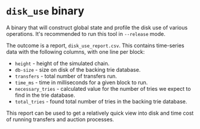 # `disk_use` binary

A binary that will construct global state and profile the disk use of various operations. It's recommended to run this tool in `--release` mode.

The outcome is a report, `disk_use_report.csv`. This contains time-series data with the following columns, with one line per block:

- `height` - height of the simulated chain.
- `db-size` - size on disk of the backing trie database. 
- `transfers` - total number of transfers run.
- `time_ms` - time in milliseconds for a given block to run.
- `necessary_tries` - calculated value for the number of tries we expect to find in the trie database.
- `total_tries` - found total number of tries in the backing trie database.

This report can be used to get a relatively quick view into disk and time cost of running transfers and auction processes.

